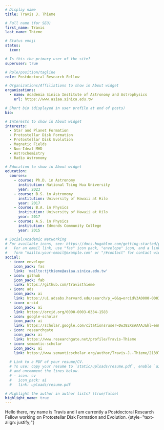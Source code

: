 ```yaml
---
# Display name
title: Travis J. Thieme

# Full name (for SEO)
first_name: Travis
last_name: Thieme

# Status emoji
status:
  icon: 

# Is this the primary user of the site?
superuser: true

# Role/position/tagline
role: Postdoctoral Research Fellow

# Organizations/Affiliations to show in About widget
organizations:
  - name: Academia Sinica Institute of Astronomy and Astrophysics
    url: https://www.asiaa.sinica.edu.tw

# Short bio (displayed in user profile at end of posts)
bio: 

# Interests to show in About widget
interests:
  - Star and Planet Formation
  - Protostellar Disk Formation 
  - Protostellar Disk Evolution
  - Magnetic Fields 
  - Non-Ideal MHD
  - Astrochemistry
  - Radio Astronomy

# Education to show in About widget
education:
  courses:
    - course: Ph.D. in Astronomy
      institution: National Tsing Hua University
      year: 2023
    - course: B.S. in Astronomy
      institution: University of Hawaii at Hilo
      year: 2017
    - course: B.A. in Physics
      institution: University of Hawaii at Hilo
      year: 2017
    - course: A.S. in Physics
      institution: Edmonds Community College
      year: 2015

# Social/Academic Networking
# For available icons, see: https://docs.hugoblox.com/getting-started/page-builder/#icons
#   For an email link, use "fas" icon pack, "envelope" icon, and a link in the
#   form "mailto:your-email@example.com" or "/#contact" for contact widget.
social:
  - icon: envelope
    icon_pack: fas
    link: 'mailto:tjthieme@asiaa.sinica.edu.tw'
  - icon: github
    icon_pack: fab
    link: https://github.com/travisthieme
  - icon: ads
    icon_pack: ai
    link: https://ui.adsabs.harvard.edu/search/p_=0&q=orcid%3A0000-0003-0334-1583&sort=date%20desc%2C%20bibcode%20desc
  - icon: orcid
    icon_pack: ai
    link: https://orcid.org/0000-0003-0334-1583
  - icon: google-scholar 
    icon_pack: ai
    link: https://scholar.google.com/citations?user=Dw382XsAAAAJ&hl=en&authuser=3
  - icon: researchgate 
    icon_pack: ai
    link: https://www.researchgate.net/profile/Travis-Thieme
  - icon: semantic-scholar
    icon_pack: ai
    link: https://www.semanticscholar.org/author/Travis-J.-Thieme/2139710556
    
  # Link to a PDF of your resume/CV.
  # To use: copy your resume to `static/uploads/resume.pdf`, enable `ai` icons in `params.yaml`,
  # and uncomment the lines below.
  # - icon: cv
  #   icon_pack: ai
  #   link: uploads/resume.pdf

# Highlight the author in author lists? (true/false)
highlight_name: true
---
```


Hello there, my name is Travis and I am currently a Postdoctoral Research Fellow working on Protostellar Disk Formation and Evolution. 
{style="text-align: justify;"}
